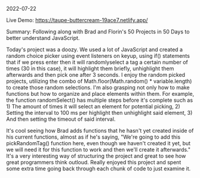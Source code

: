 2022-07-22

Live Demo: https://taupe-buttercream-19ace7.netlify.app/

Summary: Following along with Brad and Florin's 50 Projects in 50 Days to better understand JavaScript.

Today's project was a doozy. We used a lot of JavaScript and created a random choice picker using event listeners on keyup, using if() statements that if we press enter then it will randomlyselect a tag a certain number of times (30 in this case), it will highlight them briefly, unhighlight them afterwards and then pick one after 3 seconds. I enjoy the random picked projects, utilizing the combo of Math.floor(Math.random() \* variable.length) to create those random selections. I'm also grasping not only how to make functions but how to organize and place elements within them. For example, the function randomSelect() has multiple steps before it's complete such as 1) The amount of times it will select an element for potential picking, 2) Setting the interval to 100 ms per highlight then unhighlight said element, 3) And then setting the timeout of said interval.

It's cool seeing how Brad adds functions that he hasn't yet created inside of his current functions, almost as if he's saying, "We're going to add this pickRandomTag() function here, even though we haven't created it yet, but we will need it for this function to work and then we'll create it afterwards." It's a very interesting way of structuring the project and great to see how great programmers think outloud. Really enjoyed this project and spent some extra time going back through each chunk of code to just examine it.
